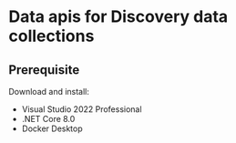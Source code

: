 # Data apis for Discovery data collections

## Prerequisite

Download and install:

- Visual Studio 2022 Professional
- .NET Core 8.0
- Docker Desktop